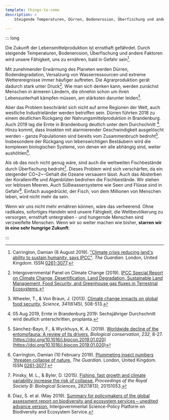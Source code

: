 ```yaml
---
template: things-to-come
description: >
    Steigende Temperaturen, Dürren, Bodenerosion, Überfischung und andere Faktoren gefährden die globale Nahrungsmittelproduktion. Die zukünftige Ernährung der Weltbevölkerung wird zunehmend unsicher. 2018 haben Dürren zu einem deutlichen Rückgang der Nahrungsmittelproduktion in Brandenburg geführt, mit Verlusten, die auch in diesem Jahr erwartet werden.

---
```


::: long

Die Zukunft der Lebensmittelproduktion ist ernsthaft gefährdet. Durch steigende Temperaturen, Bodenerosion, Überfischung und andere Faktoren wird unsere Fähigkeit, uns zu ernähren, bald in Gefahr sein[^Carrington2019].

Mit zunehmender Erwärmung des Planeten werden Dürren, Bodendegradation, Versalzung von Wasserressourcen und extreme Wetterereignisse immer häufiger auftreten. Die Agrarproduktion gerät dadurch stark unter Druck[^IPCCsrfood]. Wie man sich denken kann, werden zunächst Menschen in ärmeren Ländern, die ohnehin schon um ihren Lebensunterhalt kämpfen müssen, am stärksten darunter leiden[^Wheeler2013].

Aber das Problem beschränkt sich nicht auf arme Regionen der Welt, auch westliche Industrieländer werden betroffen sein. Dürren führten 2018 zu einem deutlichen Rückgang der Nahrungsmittelproduktion in Brandenburg. Auch 2019 lag die Ernte in Brandenburg deutlich unter dem Durchschnitt [^proplanta2019]. Hinzu kommt, dass Insekten mit alarmierender Geschwindigkeit ausgelöscht werden - ganze Populationen sind bereits vom Zusammenbruch bedroht[^Sanchez2019]. Insbesondere der Rückgang von lebenswichtigen Bestäubern wird die komplexen biologischen Systeme, von denen wir alle abhängig sind, weiter aushöhlen[^Carrington2019a].

Als ob das noch nicht genug wäre, sind auch die weltweiten Fischbestände durch Überfischung bedroht[^Pinsky2015]. Dieses Problem wird sich verschärfen, da ein steigender CO~2~-Gehalt die Ozeane versauern lässt. Auch das Absterben der Korallenriffe und Algenblüten bedrohen die Fischbestände. Wir stehen vor leblosen Meeren. Auch Süßwassersysteme wie Seen und Flüsse sind in Gefahr[^Diaz2019]. Einfach ausgedrückt, der Fisch, von dem Millionen von Menschen leben, wird nicht mehr da sein.

Wenn wir uns nicht mehr ernähren können, wäre das verheerend. Ohne radikales, sofortiges Handeln wird unsere Fähigkeit, die Weltbevölkerung zu versorgen, ernsthaft untergraben - und hungernde Menschen sind verzweifelte Menschen. Wenn wir so weiter machen wie bisher, **starren wir in eine sehr hungrige Zukunft**.

<!-- ## References -->

[^Carrington2019]: Carrington, Damian (8 August 2019). ["Climate crisis reducing land's ability to sustain humanity, says IPCC"](https://www.theguardian.com/environment/2019/aug/08/climate-crisis-reducing-lands-ability-to-sustain-humanity-says-ipcc). *The Guardian*. London, United Kingdom. ISSN [0261-3077](https://www.worldcat.org/issn/0261-3077).

[^IPCCsrfood]: Intergovernmental Panel on Climate Change (2019). [IPCC Special Report on Climate Change, Desertification, Land Degradation, Sustainable Land Management, Food Security, and Greenhouse gas fluxes in Terrestrial Ecosystems.](https://www.ipcc.ch/site/assets/uploads/2019/08/3.-Summary-of-Headline-Statements.pdf)

[^Wheeler2013]: Wheeler, T., & Von Braun, J. (2013). [Climate change impacts on global food security.](http://denning.atmos.colostate.edu/readings/Impacts/FoodSecurity.Science-2013-Wheeler-508-13.pdf) *Science*, *341*(6145), 508-513.

[^Deter2019]: Deter, Alfons (23 July 2019). [Brandenburg: Erntemengen bei Getreide variieren regional zum Teil erheblich](https://www.topagrar.com/acker/news/brandenburg-erntemengen-bei-getreide-variieren-regional-zum-teil-erheblich-11612147.html) [^Brandenburg: cereal harvests can vary considerably from region to region] (in German). *top agrar*. Münster, Germany.

[^proplanta2019]: 05 Aug 2019, Ernte in Brandenburg 2019: Sechsjähriger Durchschnitt wird deutlich unterschritten, proplanta.

[^Sanchez2019]: Sánchez-Bayo, F., & Wyckhuys, K. A. (2019). [Worldwide decline of the entomofauna: A review of its drivers.](https://www.sciencedirect.com/science/article/pii/S0006320718313636) *Biological conservation*, *232*, 8-27. [https://doi.org/10.1016/j.biocon.2019.01.020](https://doi.org/10.1016/j.biocon.2019.01.020)

[^Carrington2019a]: Carrington, Damian (10 February 2019). [Plummeting insect numbers 'threaten collapse of nature.](https://www.theguardian.com/environment/2019/feb/10/plummeting-insect-numbers-threaten-collapse-of-nature) *The Guardian*. London, United Kingdom. ISSN [0261-3077](https://www.worldcat.org/issn/0261-3077).

[^Pinsky2015]: Pinsky, M. L., & Byler, D. (2015). [Fishing, fast growth and climate variability increase the risk of collapse.](https://royalsocietypublishing.org/doi/full/10.1098/rspb.2015.1053) *Proceedings of the Royal Society B: Biological Sciences*, *282*(1813), 20151053.

[^Diaz2019]: Diaz, S. et al. (May 2019). [Summary for policymakers of the global assessment report on biodiversity and ecosystem services – unedited advance version.](https://ec.europa.eu/jrc/sites/jrcsh/files/summary_for_policymakers_ipbes_global_assessment.pdf) Intergovernmental Science-Policy Platform on Biodiversity and Ecosystem Service.

:::
